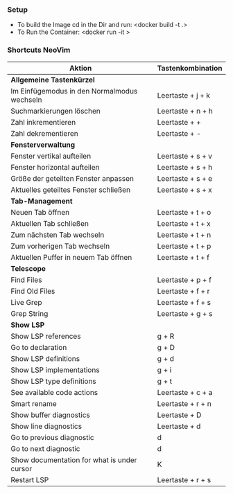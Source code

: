 ### Setup
- To build the Image cd in the Dir and run: <docker build -t <imagename> .>
- To Run the Container: <docker run -it <imageID> >
### Shortcuts NeoVim
| Aktion                                     | Tastenkombination            |
|--------------------------------------------|------------------------------|
| **Allgemeine Tastenkürzel**                |                              |
| Im Einfügemodus in den Normalmodus wechseln | Leertaste + j + k           |
| Suchmarkierungen löschen                    | Leertaste + n + h           |
| Zahl inkrementieren                         | Leertaste + +               |
| Zahl dekrementieren                         | Leertaste + -               |
| **Fensterverwaltung**                       |                              |
| Fenster vertikal aufteilen                  | Leertaste + s + v           |
| Fenster horizontal aufteilen                | Leertaste + s + h           |
| Größe der geteilten Fenster anpassen        | Leertaste + s + e           |
| Aktuelles geteiltes Fenster schließen       | Leertaste + s + x           |
| **Tab-Management**                          |                              |
| Neuen Tab öffnen                            | Leertaste + t + o           |
| Aktuellen Tab schließen                     | Leertaste + t + x           |
| Zum nächsten Tab wechseln                   | Leertaste + t + n           |
| Zum vorherigen Tab wechseln                 | Leertaste + t + p           |
| Aktuellen Puffer in neuem Tab öffnen        | Leertaste + t + f           |
| **Telescope**                               |                              |
| Find Files                                  | Leertaste + p + f           |
| Find Old Files                              | Leertaste + f + r           |
| Live Grep                                   | Leertaste + f + s           |
| Grep String                                 | Leertaste + g + s           |
| **Show LSP**                                |                              |
| Show LSP references                         | g + R                        |
| Go to declaration                           | g + D                        |
| Show LSP definitions                        | g + d                        |
| Show LSP implementations                    | g + i                        |
| Show LSP type definitions                   | g + t                        |
| See available code actions                  | Leertaste + c + a           |
| Smart rename                                | Leertaste + r + n           |
| Show buffer diagnostics                     | Leertaste + D               |
| Show line diagnostics                       | Leertaste + d               |
| Go to previous diagnostic                   | d                            |
| Go to next diagnostic                       | d                            |
| Show documentation for what is under cursor| K                            |
| Restart LSP                                 | Leertaste + r + s           |

